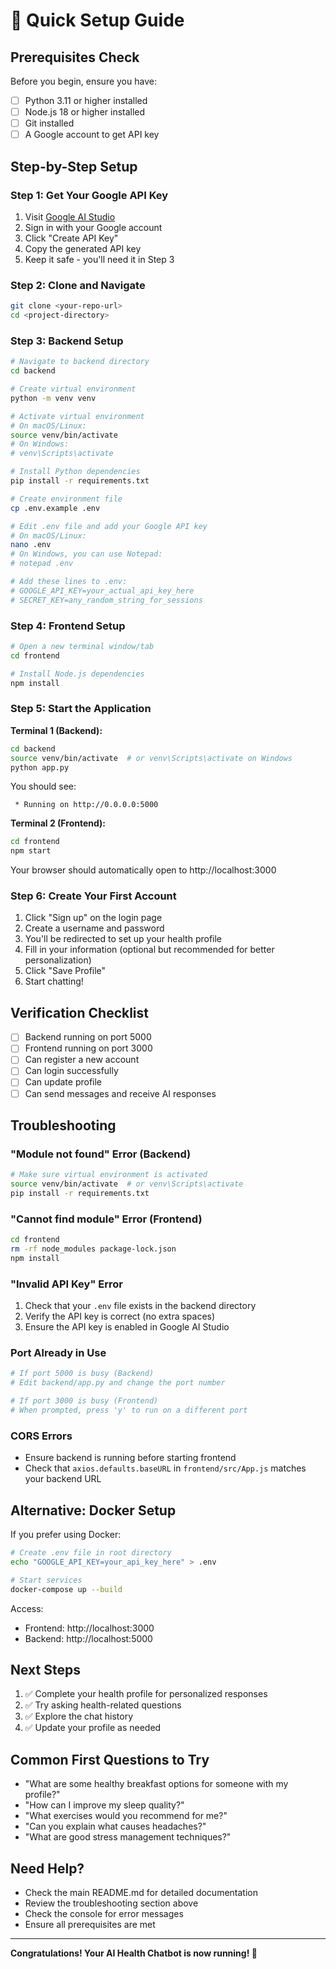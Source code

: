# 🚀 Quick Setup Guide

## Prerequisites Check

Before you begin, ensure you have:
- [ ] Python 3.11 or higher installed
- [ ] Node.js 18 or higher installed
- [ ] Git installed
- [ ] A Google account to get API key

## Step-by-Step Setup

### Step 1: Get Your Google API Key

1. Visit [Google AI Studio](https://makersuite.google.com/app/apikey)
2. Sign in with your Google account
3. Click "Create API Key"
4. Copy the generated API key
5. Keep it safe - you'll need it in Step 3

### Step 2: Clone and Navigate

```bash
git clone <your-repo-url>
cd <project-directory>
```

### Step 3: Backend Setup

```bash
# Navigate to backend directory
cd backend

# Create virtual environment
python -m venv venv

# Activate virtual environment
# On macOS/Linux:
source venv/bin/activate
# On Windows:
# venv\Scripts\activate

# Install Python dependencies
pip install -r requirements.txt

# Create environment file
cp .env.example .env

# Edit .env file and add your Google API key
# On macOS/Linux:
nano .env
# On Windows, you can use Notepad:
# notepad .env

# Add these lines to .env:
# GOOGLE_API_KEY=your_actual_api_key_here
# SECRET_KEY=any_random_string_for_sessions
```

### Step 4: Frontend Setup

```bash
# Open a new terminal window/tab
cd frontend

# Install Node.js dependencies
npm install
```

### Step 5: Start the Application

**Terminal 1 (Backend):**
```bash
cd backend
source venv/bin/activate  # or venv\Scripts\activate on Windows
python app.py
```

You should see:
```
 * Running on http://0.0.0.0:5000
```

**Terminal 2 (Frontend):**
```bash
cd frontend
npm start
```

Your browser should automatically open to http://localhost:3000

### Step 6: Create Your First Account

1. Click "Sign up" on the login page
2. Create a username and password
3. You'll be redirected to set up your health profile
4. Fill in your information (optional but recommended for better personalization)
5. Click "Save Profile"
6. Start chatting!

## Verification Checklist

- [ ] Backend running on port 5000
- [ ] Frontend running on port 3000
- [ ] Can register a new account
- [ ] Can login successfully
- [ ] Can update profile
- [ ] Can send messages and receive AI responses

## Troubleshooting

### "Module not found" Error (Backend)
```bash
# Make sure virtual environment is activated
source venv/bin/activate  # or venv\Scripts\activate
pip install -r requirements.txt
```

### "Cannot find module" Error (Frontend)
```bash
cd frontend
rm -rf node_modules package-lock.json
npm install
```

### "Invalid API Key" Error
1. Check that your `.env` file exists in the backend directory
2. Verify the API key is correct (no extra spaces)
3. Ensure the API key is enabled in Google AI Studio

### Port Already in Use
```bash
# If port 5000 is busy (Backend)
# Edit backend/app.py and change the port number

# If port 3000 is busy (Frontend)
# When prompted, press 'y' to run on a different port
```

### CORS Errors
- Ensure backend is running before starting frontend
- Check that `axios.defaults.baseURL` in `frontend/src/App.js` matches your backend URL

## Alternative: Docker Setup

If you prefer using Docker:

```bash
# Create .env file in root directory
echo "GOOGLE_API_KEY=your_api_key_here" > .env

# Start services
docker-compose up --build
```

Access:
- Frontend: http://localhost:3000
- Backend: http://localhost:5000

## Next Steps

1. ✅ Complete your health profile for personalized responses
2. ✅ Try asking health-related questions
3. ✅ Explore the chat history
4. ✅ Update your profile as needed

## Common First Questions to Try

- "What are some healthy breakfast options for someone with my profile?"
- "How can I improve my sleep quality?"
- "What exercises would you recommend for me?"
- "Can you explain what causes headaches?"
- "What are good stress management techniques?"

## Need Help?

- Check the main README.md for detailed documentation
- Review the troubleshooting section above
- Check the console for error messages
- Ensure all prerequisites are met

---

**Congratulations! Your AI Health Chatbot is now running! 🎉**